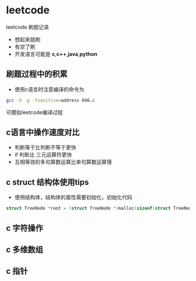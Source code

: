 # leetcode

leetcode 刷题记录

- 想起来就刷
- 有空了刷
- 开发语言可能是 __c__,__c++__,__java__,__python__

## 刷题过程中的积累

- 使用c语言时注意编译的命令为

```bash
gcc -O -g -fsanitize=address 696.c
```

可模拟leetcode编译过程

## c语言中操作速度对比

- 判断等于比判断不等于更快
- if 判断比 三元运算符更快
- 互相等效的多句算数运算比单句算数运算慢

## c struct 结构体使用tips

- 使用结构体，结构体的属性需要初始化，初始化代码

```.c
struct TreeNode *root = (struct TreeNode *)malloc(sizeof(struct TreeNode));
```

## c 字符操作

## c 多维数组

## c 指针
